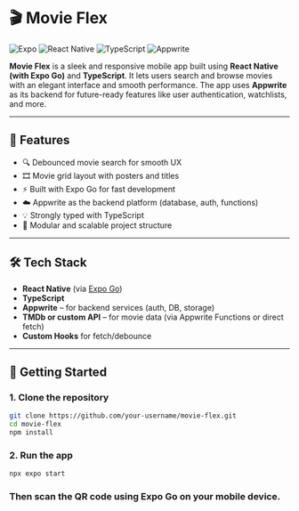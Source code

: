 # 🎬 Movie Flex

![Expo](https://img.shields.io/badge/Expo-4630EB?style=flat-square&logo=expo&logoColor=white)
![React Native](https://img.shields.io/badge/React%20Native-20232A?style=flat-square&logo=react&logoColor=61DAFB)
![TypeScript](https://img.shields.io/badge/TypeScript-3178C6?style=flat-square&logo=typescript&logoColor=white)
![Appwrite](https://img.shields.io/badge/Appwrite-F02E65?style=flat-square&logo=appwrite&logoColor=white)

**Movie Flex** is a sleek and responsive mobile app built using **React Native (with Expo Go)** and **TypeScript**. It lets users search and browse movies with an elegant interface and smooth performance. The app uses **Appwrite** as its backend for future-ready features like user authentication, watchlists, and more.

---

## 📱 Features

- 🔍 Debounced movie search for smooth UX
- 🎞️ Movie grid layout with posters and titles
- ⚡ Built with Expo Go for fast development
- ☁️ Appwrite as the backend platform (database, auth, functions)
- 💡 Strongly typed with TypeScript
- 🔧 Modular and scalable project structure

---

## 🛠️ Tech Stack

- **React Native** (via [Expo Go](https://expo.dev/))
- **TypeScript**
- **Appwrite** – for backend services (auth, DB, storage)
- **TMDb or custom API** – for movie data (via Appwrite Functions or direct fetch)
- **Custom Hooks** for fetch/debounce

---

## 🚀 Getting Started

### 1. Clone the repository

```bash
git clone https://github.com/your-username/movie-flex.git
cd movie-flex
npm install
```

### 2. Run the app
```bash
npx expo start
```

### Then scan the QR code using Expo Go on your mobile device.
